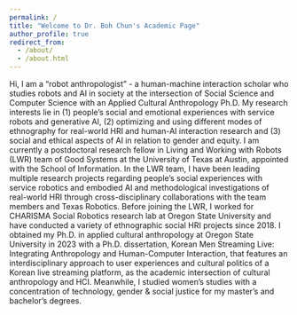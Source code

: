 ```yaml
---
permalink: /
title: "Welcome to Dr. Boh Chun's Academic Page"
author_profile: true
redirect_from: 
  - /about/
  - /about.html
---
```


Hi, I am a “robot anthropologist” - a human-machine interaction scholar who studies robots and AI in society at the intersection of Social Science and Computer Science with an Applied Cultural Anthropology Ph.D. 
My research interests lie in (1) people’s social and emotional experiences with service robots and generative AI, (2) optimizing and using different modes of ethnography for real-world HRI and human-AI interaction research and (3) social and ethical aspects of AI in relation to gender and equity. 
I am currently a postdoctoral research fellow in Living and Working with Robots (LWR) team of Good Systems at the University of Texas at Austin, appointed with the School of Information. In the LWR team, I have been leading multiple research projects regarding people’s social experiences with service robotics and embodied AI and methodological investigations of real-world HRI through cross-disciplinary collaborations with the team members and Texas Robotics. Before joining the LWR, I worked for CHARISMA Social Robotics research lab at Oregon State University and have conducted a variety of ethnographic social HRI projects since 2018. 
I obtained my Ph.D. in applied cultural anthropology at Oregon State University in 2023 with a Ph.D. dissertation, Korean Men Streaming Live: Integrating Anthropology and Human-Computer Interaction, that features an interdisciplinary approach to user experiences and cultural politics of a Korean live streaming platform, as the academic intersection of cultural anthropology and HCI. Meanwhile, I studied women’s studies with a concentration of technology, gender & social justice for my master’s and bachelor’s degrees.

